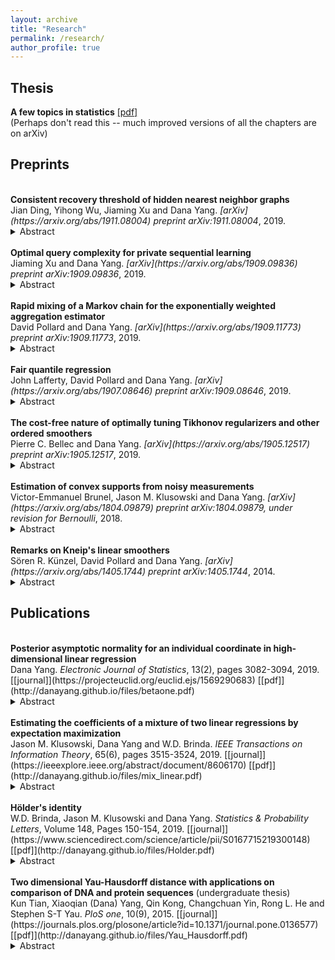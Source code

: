 ```yaml
---
layout: archive
title: "Research"
permalink: /research/
author_profile: true
---
```

## Thesis
<b>A few topics in statistics</b>
[[pdf]](http://danayang.github.io/files/thesis.pdf)
<br style="line-height:1px">
(Perhaps don't read this -- much improved versions of all the chapters are on arXiv)

## Preprints
<br>
<b>Consistent recovery threshold of hidden nearest neighbor graphs </b> <br> 
Jian Ding, Yihong Wu, Jiaming Xu and Dana Yang.
<i>[arXiv](https://arxiv.org/abs/1911.08004) preprint arXiv:1911.08004</i>, 2019.
<details>
  <summary>Abstract</summary>
  Motivated by applications such as discovering strong ties in social networks and assembling genome subsequences in biology, we study the problem of recovering a hidden $2k$-nearest neighbor (NN) graph in an $n$-vertex complete graph, whose edge weights are independent and distributed according to $P_n$ for edges in the hidden $2k$-NN graph and $Q_n$ otherwise. The special case of Bernoulli distributions corresponds to a variant of the Watts-Strogatz small-world graph. We focus on two types of asymptotic recovery guarantees as $n\to \infty$: (1) exact recovery: all edges are classified correctly with probability tending to one; (2) almost exact recovery: the expected number of misclassified edges is $o(nk)$. We show that the maximum likelihood estimator achieves (1) exact recovery for $2 \le k \le n^{o(1)}$ if $\lim\inf\frac{2\alpha_n}{\log n}>1$; (2) almost exact recovery for $1\le k\le o\left(\frac{\log n}{\log\log n}\right)$ if $\liminf \frac{kD(P_n||Q_n)}{\log n}>1$, where $\alpha_n \triangleq -2 \log \int \sqrt{d P_n d Q_n}$ is the R&eacute;nyi divergence of order $\frac{1}{2}$ and $D(P_n||Q_n)$ is the Kullback-Leibler divergence. Under mild distributional assumptions, these conditions are shown to be information-theoretically necessary for any algorithm to succeed. A key challenge in the analysis is the enumeration of $2k$-NN graphs that differ from the hidden one by a given number of edges.
</details>
<br>
<b> Optimal query complexity for private sequential learning</b> <br> 
Jiaming Xu and Dana Yang.
<i>[arXiv](https://arxiv.org/abs/1909.09836) preprint arXiv:1909.09836</i>, 2019.
<details>
  <summary>Abstract</summary>
  Motivated by privacy concerns in many practical applications such as Federated Learning, we study a stylized private sequential learning problem: a learner tries to estimate an unknown scalar value, by sequentially querying an external database and receiving binary responses; meanwhile, a third-party adversary observes the learner's queries but not the responses. The learner's goal is to design a querying strategy with the minimum number of queries (optimal query complexity) so that she can accurately estimate the true value, while the adversary even with the complete knowledge of her querying strategy cannot. Prior work has obtained both upper and lower bounds on the optimal query complexity, however, these upper and lower bounds have a large gap in general. In this paper, we construct new querying strategies and prove almost matching upper and lower bounds, providing a complete characterization of the optimal query complexity as a function of the estimation accuracy and the desired levels of privacy. We also extend the results to the sequential learning model in higher dimensions.
</details>
<br>
<b> Rapid mixing of a Markov chain for the exponentially weighted aggregation estimator</b> <br> 
David Pollard and Dana Yang.
<i>[arXiv](https://arxiv.org/abs/1909.11773) preprint arXiv:1909.11773</i>, 2019.
<details>
  <summary>Abstract</summary>
  The Metropolis-Hastings method is often used to construct a Markov chain with a given $\pi$ as its stationary distribution. The method works even if $\pi$ is known only up to an intractable constant of proportionality. Polynomial time convergence results for such chains (rapid mixing) are hard to obtain for high dimensional probability models where the size of the state space potentially grows exponentially with the model dimension. In a Bayesian context, Yang, Wainwright and Jordan (2016) (=YWJ) used the path method to prove rapid mixing for high dimensional linear models.
This paper proposes a modification of the YWJ approach that simplifies the theoretical argument and improves the rate of convergence. The new approach is illustrated by an application to an exponentially weighted aggregation estimator. 
</details>
<br>
<b> Fair quantile regression</b> <br> 
John Lafferty, David Pollard and Dana Yang.
<i>[arXiv](https://arxiv.org/abs/1907.08646) preprint arXiv:1909.08646</i>, 2019.
<details>
  <summary>Abstract</summary>
  Quantile regression is a tool for learning conditional distributions. In this paper we study quantile regression in the setting where a protected attribute is unavailable when fitting the model. This can lead to "unfair" quantile estimators for which the effective quantiles are very different for the subpopulations defined by the protected attribute. We propose a procedure for adjusting the estimator on a heldout sample where the protected attribute is available. The main result of the paper is an empirical process analysis showing that the adjustment leads to a fair estimator for which the target quantiles are brought into balance, in a statistical sense that we call $\sqrt{n}$-fairness. We illustrate the ideas and adjustment procedure on a dataset of $200{,}000$ live births, where the objective is to characterize the dependence of the birth weights of the babies on demographic attributes of the birth mother; the protected attribute is the mother's race.
</details>
<br>
<b> The cost-free nature of optimally tuning Tikhonov regularizers and other ordered smoothers</b> <br> 
Pierre C. Bellec and Dana Yang.
<i>[arXiv](https://arxiv.org/abs/1905.12517) preprint arXiv:1905.12517</i>, 2019.
<details>
  <summary>Abstract</summary>
  We consider the problem of selecting the best estimator among a family of Tikhonov regularized estimators, or, alternatively, to select a linear combination of these regularizers that is as good as the best regularizer in the family. Our theory reveals that if the Tikhonov regularizers share the same penalty matrix with different tuning parameters, a convex procedure based on $Q$-aggregation achieves the mean square error of the best estimator, up to a small error term no larger than $C\sigma^2$, where $\sigma^2$ is the noise level and $C>0$ is an absolute constant. Remarkably, the error term does not depend on the number of estimators as long as they share the same penalty matrix, i.e., it applies to any grid of tuning parameters, no matter how large the cardinality of the grid is. This reveals the surprising "cost-free" nature of optimally tuning Tikhonov regularizers, in striking contrast with the existing literature on aggregation of estimators where one typically has to pay a cost of $\sigma^2\log(M)$ where $M$ is the number of estimators in the family. The result holds, more generally, for any family of ordered linear smoothers. This encompasses Ridge regression as well as Principal Component Regression. The result is extended to the problem of aggregating Tikhonov regularizers with different penalty matrices.
</details>
<br>
<b> Estimation of convex supports from noisy measurements</b> <br> 
Victor-Emmanuel Brunel, Jason M. Klusowski and Dana Yang.
<i>[arXiv](https://arxiv.org/abs/1804.09879) preprint arXiv:1804.09879, under revision for Bernoulli</i>, 2018.
<details>
  <summary>Abstract</summary>
  A popular class of problem in statistics deals with estimating the support of a density from $n$ observations drawn at random from a $d$-dimensional distribution. The one-dimensional case reduces to estimating the end points of a univariate density. In practice, an experimenter may only have access to a noisy version of the original data. Therefore, a more realistic model allows for the observations to be contaminated with additive noise.

In this paper, we consider estimation of convex bodies when the additive noise is distributed according to a multivariate Gaussian distribution, even though our techniques could easily be adapted to other noise distributions. Unlike standard methods in deconvolution that are implemented by thresholding a kernel density estimate, our method avoids tuning parameters and Fourier transforms altogether. We show that our estimator, computable in $(O(\ln n))^{(d-1)/2}$ time, converges at a rate of $O_d(\log\log n/\sqrt{\log n})$ in Hausdorff distance, in accordance with the polylogarithmic rates encountered in Gaussian deconvolution problems. Part of our analysis also involves the optimality of the proposed estimator. We provide a lower bound for the minimax rate of estimation in Hausdorff distance that is $\Omega_d(1/\log^2 n)$.
</details>
<br>
<b> Remarks on Kneip's linear smoothers</b> <br> 
S&ouml;ren R. K&uuml;nzel, David Pollard and Dana Yang.
<i>[arXiv](https://arxiv.org/abs/1405.1744) preprint arXiv:1405.1744</i>, 2014.
<details>
  <summary>Abstract</summary>
  We were trying to understand the analysis provided by Kneip (1994, Ordered Linear Smoothers). In particular we wanted to persuade ourselves that his results imply the oracle inequality stated by Tsybakov (2014, Lecture 8). This note contains our reworking of Kneip's ideas.
</details>


## Publications
<br>
<b> Posterior asymptotic normality for an individual coordinate in high-dimensional linear regression</b> <br>
Dana Yang.
<i>Electronic Journal of Statistics</i>, 13(2), pages 3082-3094, 2019. 
[[journal]](https://projecteuclid.org/euclid.ejs/1569290683)
[[pdf]](http://danayang.github.io/files/betaone.pdf)
<details>
  <summary>Abstract</summary>
  It is well known that high-dimensional procedures like the LASSO provide biased estimators of parameters in a linear model. In a 2014 paper Zhang and Zhang showed how to remove this bias by means of a two-step procedure. We show that de-biasing can also be achieved by a one-step estimator, the form of which inspires the development of a Bayesian analogue of the frequentists' de-biasing techniques.
</details>
<br>
<b> Estimating the coefficients of a mixture of two linear regressions by expectation maximization</b> <br> 
Jason M. Klusowski, Dana Yang and W.D. Brinda.
<i>IEEE Transactions on Information Theory</i>, 65(6), pages 3515-3524, 2019.
[[journal]](https://ieeexplore.ieee.org/abstract/document/8606170)
[[pdf]](http://danayang.github.io/files/mix_linear.pdf)
<details>
  <summary>Abstract</summary>
  We give convergence guarantees for estimating the coefficients of a symmetric mixture of two linear regressions by expectation maximization (EM). In particular, we show that the empirical EM iterates converge to the target parameter vector at the parametric rate, provided the algorithm is initialized in an unbounded cone. In particular, if the initial guess has a sufficiently large cosine angle with the target parameter vector, a sample-splitting version of the EM algorithm converges to the true coefficient vector with high probability. Interestingly, our analysis borrows from tools used in the problem of estimating the centers of a symmetric mixture of two Gaussians by EM.

We also show that the population EM operator for mixtures of two regressions is anti-contractive from the target parameter vector if the cosine angle between the input vector and the target parameter vector is too small, thereby establishing the necessity of our conic condition. Finally, we give empirical evidence supporting this theoretical observation, which suggests that the sample based EM algorithm may not converge to the target vector when initial guesses are drawn accordingly. Our simulation study also suggests that the EM algorithm performs well even under model misspecification (i.e., when the covariate and error distributions violate the model assumptions).
</details>
<br>
<b> H&ouml;lder's identity</b> <br> 
W.D. Brinda, Jason M. Klusowski and Dana Yang.
<i>Statistics & Probability Letters</i>, Volume 148, Pages 150-154, 2019.
[[journal]](https://www.sciencedirect.com/science/article/pii/S0167715219300148)
[[pdf]](http://danayang.github.io/files/Holder.pdf)
<details>
  <summary>Abstract</summary>
  We clarify that H&ouml;lder's inequality can be stated more generally than is often realized.  This is an immediate consequence of an analogous information-theoretic identity which we call <i>H&ouml;lder's identity</i>. We also explain Andrew R. Barron's original use of the identity.
</details>
<br>
<b> Two dimensional Yau-Hausdorff distance with applications on comparison of DNA and protein sequences</b> (undergraduate thesis) <br> 
Kun Tian, Xiaoqian (Dana) Yang, Qin Kong, Changchuan Yin, Rong L. He and Stephen S-T Yau.
<i>PloS one</i>, 10(9), 2015.
[[journal]](https://journals.plos.org/plosone/article?id=10.1371/journal.pone.0136577)
[[pdf]](http://danayang.github.io/files/Yau_Hausdorff.pdf)
<details>
  <summary>Abstract</summary>
  Comparing DNA or protein sequences plays an important role in the functional analysis of genomes. Despite many methods available for sequences comparison, few methods retain the information content of sequences. We propose a new approach, the Yau-Hausdorff method, which considers all translations and rotations when seeking the best match of graphical curves of DNA or protein sequences. The complexity of this method is lower than that of any other two dimensional minimum Hausdorff algorithm. The Yau-Hausdorff method can be used for measuring the similarity of DNA sequences based on two important tools: the Yau-Hausdorff distance and graphical representation of DNA sequences. The graphical representations of DNA sequences conserve all sequence information and the Yau-Hausdorff distance is mathematically proved as a true metric. Therefore, the proposed distance can preciously measure the similarity of DNA sequences. The phylogenetic analyses of DNA sequences by the Yau-Hausdorff distance show the accuracy and stability of our approach in similarity comparison of DNA or protein sequences. This study demonstrates that Yau-Hausdorff distance is a natural metric for DNA and protein sequences with high level of stability. The approach can be also applied to similarity analysis of protein sequences by graphic representations, as well as general two dimensional shape matching.
</details>